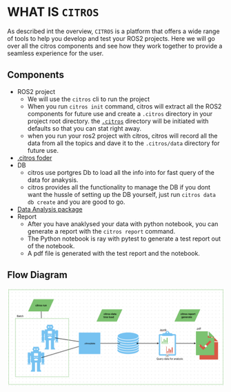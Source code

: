 # WHAT IS `CITROS`

As described int the overview, `CITROS` is a platform that offers a wide range of tools to help you develop and test your ROS2 projects.
Here we will go over all the citros components and see how they work together to provide a seamless experience for the user.

## Components
- ROS2 project
  - We will use the `citros` cli to run the project
  - When you run `citros init` command, citros will extract all the ROS2 components for future use and create a `.citros` directory in your project root directory. the [`.citros`](../advanced_guides/citros_structure.md) directory will be initiated with defaults so that you can stat right away. 
  - when you run your ros2 project with citros, citros will record all the data from all the topics and dave it to the `.citros/data` directory for future use. 
- [.citros foder](../advanced_guides/citros_structure)
- DB
  - citros use portgres Db to load all the info into for fast query of the data for anakysis.
  - citros provides all the functionality to manage the DB if you dont want the hussle of setting up the DB yourself, just run `citros data db create` and you are good to go.
- [Data Analysis package](../data_analysis/)
- Report
  - After you have anaklysed your data with python notebook, you can generate a report with the `citros report` command.
  - The Python notebook is ray with pytest to generate a test report out of the notebook.
  - A pdf file is generated with the test report and the notebook.
  

## Flow Diagram
![Alt text](image.png)